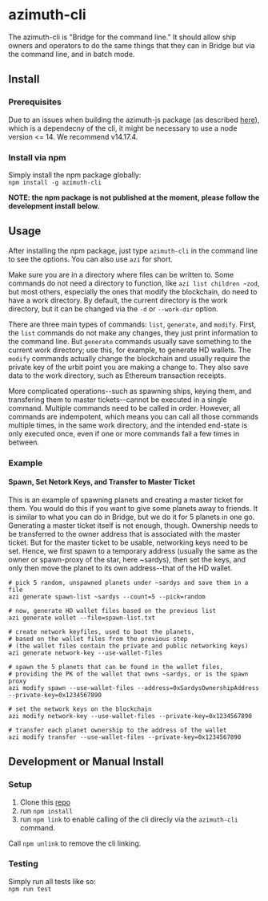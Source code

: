 # azimuth-cli
The azimuth-cli is "Bridge for the command line." It should allow ship owners and operators to do the same things that they can in Bridge but via the command line, and in batch mode.

## Install

### Prerequisites
Due to an issues when building the azimuth-js package (as described [here](https://github.com/ransonhobbes/stardust/issues/12)), which is a dependecny of the cli, it might be necessary to use a node version <= 14. We recommend v14.17.4.

### Install via npm
Simply install the npm package globally:  
`npm install -g azimuth-cli`

**NOTE: the npm package is not published at the moment, please follow the development install below.**

## Usage
After installing the npm package, just type `azimuth-cli` in the command line to see the options. You can also use `azi` for short.

Make sure you are in a directory where files can be written to. Some commands do not need a directory to function, like `azi list children ~zod`, but most others, especially the ones that modify the blockchain, do need to have a work directory. By default, the current directory is the work directory, but it can be changed via the `-d` or `--work-dir` option.

There are three main types of commands: `list`, `generate`, and `modify`. First, the `list` commands do not make any changes, they just print information to the command line. But `generate` commands usually save something to the current work directory; use this, for example, to generate HD wallets. The `modify` commands actually change the blockchain and usually require the private key of the urbit point you are making a change to. They also save data to the work directory, such as Ethereum transaction receipts.

More complicated operations--such as spawning ships, keying them, and transfering them to master tickets--cannot be executed in a single command. Multiple commands need to be called in order. However, all commands are indempotent, which means you can call all those commands multiple times, in the same work directory, and the intended end-state is only executed once, even if one or more commands fail a few times in between.


### Example
#### Spawn, Set Netork Keys, and Transfer to Master Ticket
This is an example of spawning planets and creating a master ticket for them. You would do this if you want to give some planets away to friends. It is similar to what you can do in Bridge, but we do it for 5 planets in one go. Generating a master ticket itself is not enough, though. Ownership needs to be transferred to the owner address that is associated with the master ticket. But for the master ticket to be usable, networking keys need to be set. Hence, we first spawn to a temporary address (usually the same as the owner or spawn-proxy of the star, here ~sardys), then set the keys, and only then move the planet to its own address--that of the HD wallet.

```
# pick 5 random, unspawned planets under ~sardys and save them in a file
azi generate spawn-list ~sardys --count=5 --pick=random

# now, generate HD wallet files based on the previous list
azi generate wallet --file=spawn-list.txt

# create network keyfiles, used to boot the planets, 
# based on the wallet files from the previous step 
# (the wallet files contain the private and public networking keys)
azi generate network-key --use-wallet-files

# spawn the 5 planets that can be found in the wallet files, 
# providing the PK of the wallet that owns ~sardys, or is the spawn proxy
azi modify spawn --use-wallet-files --address=0xSardysOwnershipAddress --private-key=0x1234567890

# set the network keys on the blockchain
azi modify network-key --use-wallet-files --private-key=0x1234567890

# transfer each planet ownership to the address of the wallet
azi modify transfer --use-wallet-files --private-key=0x1234567890
```


## Development or Manual Install
### Setup
1) Clone this [repo](https://github.com/lukebuehler/azimuth-cli)
1) run `npm install`
1) run `npm link` to enable calling of the cli direcly via the `azimuth-cli` command.

Call `npm unlink` to remove the cli linking.

### Testing
Simply run all tests like so:  
`npm run test`



